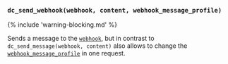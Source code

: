### `dc_send_webhook(webhook, content, webhook_message_profile)`

{% include 'warning-blocking.md' %}

Sends a message to the [`webhook`](../../values/webhook), but in contrast to `dc_send_message(webhook, content)` also allows to change the [`webhook_message_profile`](../../parsables/webhooks/webhook-message-profile) in one request.
